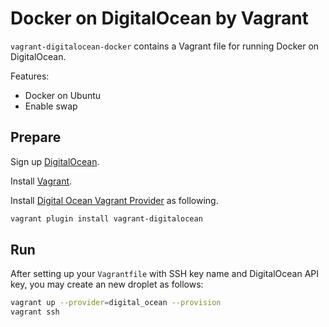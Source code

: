 Docker on DigitalOcean by Vagrant
=================================

`vagrant-digitalocean-docker` contains a Vagrant file for running Docker on DigitalOcean.

Features:

* Docker on Ubuntu
* Enable swap


Prepare
-------

Sign up [DigitalOcean](https://www.digitalocean.com/?refcode=05617a2b5246).

Install [Vagrant](https://www.vagrantup.com).

Install [Digital Ocean Vagrant Provider](https://github.com/smdahlen/vagrant-digitalocean) as following.

```sh
vagrant plugin install vagrant-digitalocean
```


Run
---

After setting up your `Vagrantfile` with SSH key name and DigitalOcean API key,
you may create an new droplet as follows:

```sh
vagrant up --provider=digital_ocean --provision
vagrant ssh
```

